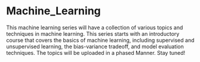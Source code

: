 # Machine_Learning
This machine learning series will have a collection of various topics and techniques in machine learning. This series starts with an introductory course that covers the basics of machine learning, including supervised and unsupervised learning, the bias-variance tradeoff, and model evaluation techniques. The topics will be uploaded in a phased Manner. Stay tuned!

